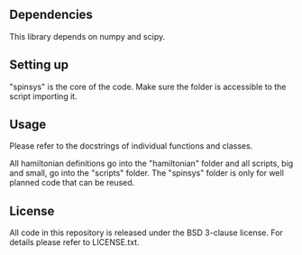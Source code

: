 ## Dependencies
This library depends on numpy and scipy.

## Setting up
"spinsys" is the core of the code. Make sure the folder is accessible to the
script importing it.

## Usage
Please refer to the docstrings of individual functions and classes.

All hamiltonian definitions go into the "hamiltonian" folder and all scripts,
big and small, go into the "scripts" folder. The "spinsys" folder is only for
well planned code that can be reused.

## License
All code in this repository is released under the BSD 3-clause license. For
details please refer to LICENSE.txt.
